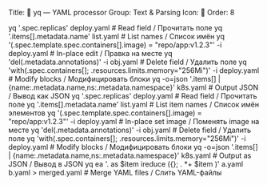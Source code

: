 Title: 🧪 yq — YAML processor
Group: Text & Parsing
Icon: 🧪
Order: 8

yq '.spec.replicas' deploy.yaml                 # Read field / Прочитать поле
yq '.items[].metadata.name' list.yaml           # List names / Список имён
yq '(.spec.template.spec.containers[].image) = "repo/app:v1.2.3"' -i deploy.yaml  # In-place edit / Правка на месте
yq 'del(.metadata.annotations)' -i obj.yaml     # Delete field / Удалить поле
yq 'with(.spec.containers[]; .resources.limits.memory="256Mi")' -i deploy.yaml   # Modify blocks / Модифицировать блоки
yq -o=json '.items[] | {name:.metadata.name,ns:.metadata.namespace}' k8s.yaml    # Output JSON / Вывод как JSON
yq '.spec.replicas' deploy.yaml                                       # Read field / Прочитать поле
yq '.items[].metadata.name' list.yaml                                 # List item names / Список имён элементов
yq '(.spec.template.spec.containers[].image) = "repo/app:v1.2.3"' -i deploy.yaml  # In-place set image / Поменять image на месте
yq 'del(.metadata.annotations)' -i obj.yaml                           # Delete field / Удалить поле
yq 'with(.spec.containers[]; .resources.limits.memory="256Mi")' -i deploy.yaml    # Modify blocks / Модифицировать блоки
yq -o=json '.items[] | {name:.metadata.name,ns:.metadata.namespace}' k8s.yaml     # Output as JSON / Вывод в JSON
yq ea '. as $item ireduce ({}; . *+ $item )' a.yaml b.yaml > merged.yaml          # Merge YAML files / Слить YAML-файлы

